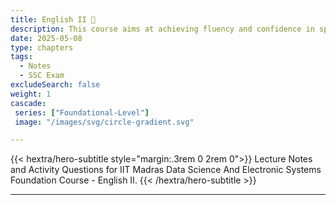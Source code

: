 ```yaml
---
title: English II 📖
description: This course aims at achieving fluency and confidence in spoken and written English. This course will use insights from theories of learning and dominant methods of teaching language.
date: 2025-05-08
type: chapters
tags:
  - Notes 
  - SSC Exam
excludeSearch: false
weight: 1
cascade:
 series: ["Foundational-Level"]
 image: "/images/svg/circle-gradient.svg"

---
```


{{< hextra/hero-subtitle style="margin:.3rem 0 2rem 0">}}
  Lecture Notes and Activity Questions for IIT Madras Data Science And Electronic Systems Foundation Course - English II.
{{< /hextra/hero-subtitle >}}

---